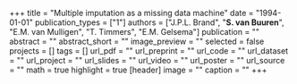 +++
title = "Multiple imputation as a missing data machine"
date = "1994-01-01"
publication_types = ["1"]
authors = ["J.P.L. Brand", "**S. van Buuren**", "E.M. van Mulligen", "T. Timmers", "E.M. Gelsema"]
publication = ""
abstract = ""
abstract_short = ""
image_preview = ""
selected = false
projects = []
tags = []
url_pdf = ""
url_preprint = ""
url_code = ""
url_dataset = ""
url_project = ""
url_slides = ""
url_video = ""
url_poster = ""
url_source = ""
math = true
highlight = true
[header]
image = ""
caption = ""
+++
